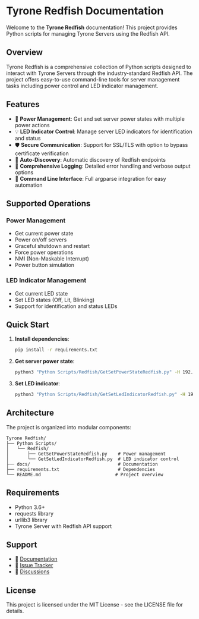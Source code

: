 # Tyrone Redfish Documentation

Welcome to the **Tyrone Redfish** documentation! This project provides Python scripts for managing Tyrone Servers using the Redfish API.

## Overview

Tyrone Redfish is a comprehensive collection of Python scripts designed to interact with Tyrone Servers through the industry-standard Redfish API. The project offers easy-to-use command-line tools for server management tasks including power control and LED indicator management.

## Features

- 🔌 **Power Management**: Get and set server power states with multiple power actions
- 💡 **LED Indicator Control**: Manage server LED indicators for identification and status
- 🛡️ **Secure Communication**: Support for SSL/TLS with option to bypass certificate verification
- 🎯 **Auto-Discovery**: Automatic discovery of Redfish endpoints
- 📝 **Comprehensive Logging**: Detailed error handling and verbose output options
- 🔧 **Command Line Interface**: Full argparse integration for easy automation

## Supported Operations

### Power Management
- Get current power state
- Power on/off servers
- Graceful shutdown and restart
- Force power operations
- NMI (Non-Maskable Interrupt)
- Power button simulation

### LED Indicator Management
- Get current LED state
- Set LED states (Off, Lit, Blinking)
- Support for identification and status LEDs

## Quick Start

1. **Install dependencies**:
   ```bash
   pip install -r requirements.txt
   ```

2. **Get server power state**:
   ```bash
   python3 "Python Scripts/Redfish/GetSetPowerStateRedfish.py" -H 192.168.1.100 -u admin -p password --get
   ```

3. **Set LED indicator**:
   ```bash
   python3 "Python Scripts/Redfish/GetSetLedIndicatorRedfish.py" -H 192.168.1.100 -u admin -p password --set Lit
   ```

## Architecture

The project is organized into modular components:

```
Tyrone Redfish/
├── Python Scripts/
│   └── Redfish/
│       ├── GetSetPowerStateRedfish.py    # Power management
│       └── GetSetLedIndicatorRedfish.py  # LED indicator control
├── docs/                                 # Documentation
├── requirements.txt                      # Dependencies
└── README.md                            # Project overview
```

## Requirements

- Python 3.6+
- requests library
- urllib3 library
- Tyrone Server with Redfish API support

## Support

- 📖 [Documentation](getting-started/installation.md)
- 🐛 [Issue Tracker](https://github.com/Netweb-Technologies/Tyrone-Redfish/issues)
- 💬 [Discussions](https://github.com/Netweb-Technologies/Tyrone-Redfish/discussions)

## License

This project is licensed under the MIT License - see the LICENSE file for details.
